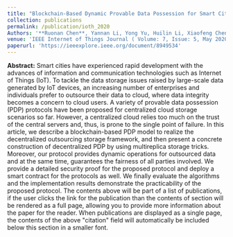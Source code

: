```yaml
---
title: "Blockchain-Based Dynamic Provable Data Possession for Smart Cities"
collection: publications
permalink: /publication/ioth_2020
Authors: '**Ruonan Chen**, Yannan Li, Yong Yu, Huilin Li, Xiaofeng Chen, Willy Susilo'
venue: 'IEEE Internet of Things Journal ( Volume: 7, Issue: 5, May 2020)'
paperurl: 'https://ieeexplore.ieee.org/document/8949534'
---
```

**Abstract:**
Smart cities have experienced rapid development with the advances of information and communication technologies such as Internet of Things (IoT). To tackle the data storage issues raised by large-scale data generated by IoT devices, an increasing number of enterprises and individuals prefer to outsource their data to cloud, where data integrity becomes a concern to cloud users. A variety of provable data possession (PDP) protocols have been proposed for centralized cloud storage scenarios so far. However, a centralized cloud relies too much on the trust of the central servers and, thus, is prone to the single point of failure. In this article, we describe a blockchain-based PDP model to realize the decentralized outsourcing storage framework, and then present a concrete construction of decentralized PDP by using multireplica storage tricks. Moreover, our protocol provides dynamic operations for outsourced data and at the same time, guarantees the fairness of all parties involved. We provide a detailed security proof for the proposed protocol and deploy a smart contract for the protocols as well. We finally evaluate the algorithms and the implementation results demonstrate the practicability of the proposed protocol.
The contents above will be part of a list of publications, if the user clicks the link for the publication than the contents of section will be rendered as a full page, allowing you to provide more information about the paper for the reader. When publications are displayed as a single page, the contents of the above "citation" field will automatically be included below this section in a smaller font.
